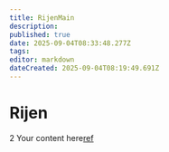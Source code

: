 ```yaml
---
title: RijenMain
description: 
published: true
date: 2025-09-04T08:33:48.277Z
tags: 
editor: markdown
dateCreated: 2025-09-04T08:19:49.691Z
---
```


# Rijen
2
Your content here[ref](/cs/rijen/ref)